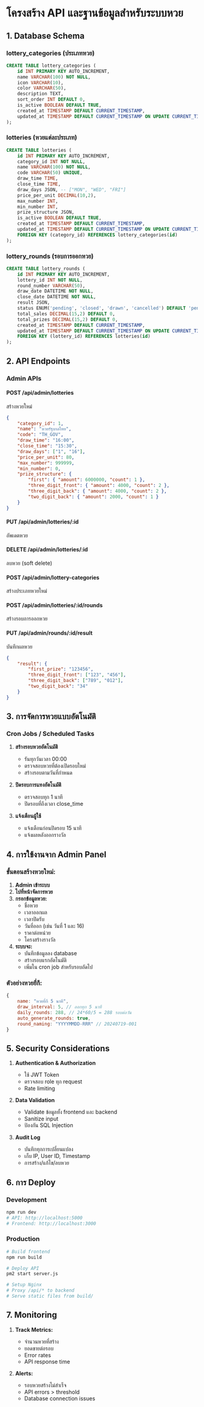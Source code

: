 # โครงสร้าง API และฐานข้อมูลสำหรับระบบหวย

## 1. Database Schema

### lottery_categories (ประเภทหวย)
```sql
CREATE TABLE lottery_categories (
    id INT PRIMARY KEY AUTO_INCREMENT,
    name VARCHAR(100) NOT NULL,
    icon VARCHAR(10),
    color VARCHAR(50),
    description TEXT,
    sort_order INT DEFAULT 0,
    is_active BOOLEAN DEFAULT TRUE,
    created_at TIMESTAMP DEFAULT CURRENT_TIMESTAMP,
    updated_at TIMESTAMP DEFAULT CURRENT_TIMESTAMP ON UPDATE CURRENT_TIMESTAMP
);
```

### lotteries (หวยแต่ละประเภท)
```sql
CREATE TABLE lotteries (
    id INT PRIMARY KEY AUTO_INCREMENT,
    category_id INT NOT NULL,
    name VARCHAR(100) NOT NULL,
    code VARCHAR(50) UNIQUE,
    draw_time TIME,
    close_time TIME,
    draw_days JSON, -- ["MON", "WED", "FRI"]
    price_per_unit DECIMAL(10,2),
    max_number INT,
    min_number INT,
    prize_structure JSON,
    is_active BOOLEAN DEFAULT TRUE,
    created_at TIMESTAMP DEFAULT CURRENT_TIMESTAMP,
    updated_at TIMESTAMP DEFAULT CURRENT_TIMESTAMP ON UPDATE CURRENT_TIMESTAMP,
    FOREIGN KEY (category_id) REFERENCES lottery_categories(id)
);
```

### lottery_rounds (รอบการออกหวย)
```sql
CREATE TABLE lottery_rounds (
    id INT PRIMARY KEY AUTO_INCREMENT,
    lottery_id INT NOT NULL,
    round_number VARCHAR(50),
    draw_date DATETIME NOT NULL,
    close_date DATETIME NOT NULL,
    result JSON,
    status ENUM('pending', 'closed', 'drawn', 'cancelled') DEFAULT 'pending',
    total_sales DECIMAL(15,2) DEFAULT 0,
    total_prizes DECIMAL(15,2) DEFAULT 0,
    created_at TIMESTAMP DEFAULT CURRENT_TIMESTAMP,
    updated_at TIMESTAMP DEFAULT CURRENT_TIMESTAMP ON UPDATE CURRENT_TIMESTAMP,
    FOREIGN KEY (lottery_id) REFERENCES lotteries(id)
);
```

## 2. API Endpoints

### Admin APIs

#### POST /api/admin/lotteries
สร้างหวยใหม่
```json
{
    "category_id": 1,
    "name": "หวยรัฐบาลไทย",
    "code": "TH_GOV",
    "draw_time": "16:00",
    "close_time": "15:30",
    "draw_days": ["1", "16"],
    "price_per_unit": 80,
    "max_number": 999999,
    "min_number": 0,
    "prize_structure": {
        "first": { "amount": 6000000, "count": 1 },
        "three_digit_front": { "amount": 4000, "count": 2 },
        "three_digit_back": { "amount": 4000, "count": 2 },
        "two_digit_back": { "amount": 2000, "count": 1 }
    }
}
```

#### PUT /api/admin/lotteries/:id
อัพเดตหวย

#### DELETE /api/admin/lotteries/:id
ลบหวย (soft delete)

#### POST /api/admin/lottery-categories
สร้างประเภทหวยใหม่

#### POST /api/admin/lotteries/:id/rounds
สร้างรอบการออกหวย

#### PUT /api/admin/rounds/:id/result
บันทึกผลหวย
```json
{
    "result": {
        "first_prize": "123456",
        "three_digit_front": ["123", "456"],
        "three_digit_back": ["789", "012"],
        "two_digit_back": "34"
    }
}
```

## 3. การจัดการหวยแบบอัตโนมัติ

### Cron Jobs / Scheduled Tasks

1. **สร้างรอบหวยอัตโนมัติ**
   - รันทุกวันเวลา 00:00
   - ตรวจสอบหวยที่ต้องเปิดรอบใหม่
   - สร้างรอบตามวันที่กำหนด

2. **ปิดรอบการแทงอัตโนมัติ**
   - ตรวจสอบทุก 1 นาที
   - ปิดรอบที่ถึงเวลา close_time

3. **แจ้งเตือนผู้ใช้**
   - แจ้งเตือนก่อนปิดรอบ 15 นาที
   - แจ้งผลหลังออกรางวัล

## 4. การใช้งานจาก Admin Panel

### ขั้นตอนสร้างหวยใหม่:

1. **Admin เข้าระบบ**
2. **ไปที่หน้าจัดการหวย**
3. **กรอกข้อมูลหวย:**
   - ชื่อหวย
   - เวลาออกผล
   - เวลาปิดรับ
   - วันที่ออก (เช่น วันที่ 1 และ 16)
   - ราคาต่อหน่วย
   - โครงสร้างรางวัล
4. **ระบบจะ:**
   - บันทึกข้อมูลลง database
   - สร้างรอบแรกอัตโนมัติ
   - เพิ่มใน cron job สำหรับรอบถัดไป

### ตัวอย่างหวยยี่กี:
```javascript
{
    name: "หวยยี่กี 5 นาที",
    draw_interval: 5, // ออกทุก 5 นาที
    daily_rounds: 288, // 24*60/5 = 288 รอบต่อวัน
    auto_generate_rounds: true,
    round_naming: "YYYYMMDD-RRR" // 20240719-001
}
```

## 5. Security Considerations

1. **Authentication & Authorization**
   - ใช้ JWT Token
   - ตรวจสอบ role ทุก request
   - Rate limiting

2. **Data Validation**
   - Validate ข้อมูลทั้ง frontend และ backend
   - Sanitize input
   - ป้องกัน SQL Injection

3. **Audit Log**
   - บันทึกทุกการเปลี่ยนแปลง
   - เก็บ IP, User ID, Timestamp
   - การสร้าง/แก้ไข/ลบหวย

## 6. การ Deploy

### Development
```bash
npm run dev
# API: http://localhost:5000
# Frontend: http://localhost:3000
```

### Production
```bash
# Build frontend
npm run build

# Deploy API
pm2 start server.js

# Setup Nginx
# Proxy /api/* to backend
# Serve static files from build/
```

## 7. Monitoring

1. **Track Metrics:**
   - จำนวนหวยที่สร้าง
   - ยอดขายต่อรอบ
   - Error rates
   - API response time

2. **Alerts:**
   - รอบหวยสร้างไม่สำเร็จ
   - API errors > threshold
   - Database connection issues